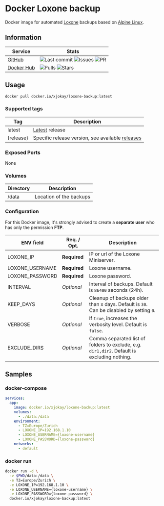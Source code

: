 # Docker Loxone backup

Docker image for automated [Loxone](https://www.loxone.com/) backups based on
[Alpine Linux](https://www.alpinelinux.org).

## Information

| Service                                                     | Stats                                                                                                                                                                                                                                                                                                               |
|-------------------------------------------------------------|---------------------------------------------------------------------------------------------------------------------------------------------------------------------------------------------------------------------------------------------------------------------------------------------------------------------|
| [GitHub](https://github.com/jokay/docker-loxone-backup)     | ![Last commit](https://img.shields.io/github/last-commit/jokay/docker-loxone-backup.svg?style=flat-square) ![Issues](https://img.shields.io/github/issues-raw/jokay/docker-loxone-backup.svg?style=flat-square) ![PR](https://img.shields.io/github/issues-pr-raw/jokay/docker-loxone-backup.svg?style=flat-square) |
| [Docker Hub](https://hub.docker.com/r/xjokay/loxone-backup) | ![Pulls](https://img.shields.io/docker/pulls/xjokay/loxone-backup.svg?style=flat-square) ![Stars](https://img.shields.io/docker/stars/xjokay/loxone-backup.svg?style=flat-square)                                                                                                                                   |

## Usage

```sh
docker pull docker.io/xjokay/loxone-backup:latest
```

### Supported tags

| Tag       | Description                                                                                                |
|-----------|------------------------------------------------------------------------------------------------------------|
| latest    | [Latest](https://github.com/jokay/docker-loxone-backup/releases/latest) release                            |
| {release} | Specific release version, see available [releases](https://github.com/jokay/docker-loxone-backup/releases) |

### Exposed Ports

None

### Volumes

| Directory | Description             |
|-----------|-------------------------|
| /data     | Location of the backups |

### Configuration

For this Docker image, it's strongly advised to create a **separate user** who
has only the permission **FTP**.

| ENV field       | Req. / Opt.  | Description                                                                                 |
|-----------------|--------------|---------------------------------------------------------------------------------------------|
| LOXONE_IP       | **Required** | IP or url of the Loxone Miniserver.                                                         |
| LOXONE_USERNAME | **Required** | Loxone username.                                                                            |
| LOXONE_PASSWORD | **Required** | Loxone password.                                                                            |
| INTERVAL        | *Optional*   | Interval of backups. Default is `86400` seconds (24h).                                      |
| KEEP_DAYS       | *Optional*   | Cleanup of backups older than x days. Default is `30`. Can be disabled by setting `0`.      |
| VERBOSE         | *Optional*   | If `true`, increases the verbosity level. Default is `false`.                               |
| EXCLUDE_DIRS    | *Optional*   | Comma separated list of folders to exclude, e.g. `dir1,dir2`. Default is excluding nothing. |

## Samples

### docker-compose

```yml
services:
  app:
    image: docker.io/xjokay/loxone-backup:latest
    volumes:
      - ./data:/data
    environment:
      - TZ=Europe/Zurich
      - LOXONE_IP=192.168.1.10
      - LOXONE_USERNAME={loxone-username}
      - LOXONE_PASSWORD={loxone-password}
    networks:
      - default
```

### docker run

```sh
docker run -d \
  -v $PWD/data:/data \
  -e TZ=Europe/Zurich \
  -e LOXONE_IP=192.168.1.10 \
  -e LOXONE_USERNAME={loxone-username} \
  -e LOXONE_PASSWORD={loxone-password} \
  docker.io/xjokay/loxone-backup:latest
```
